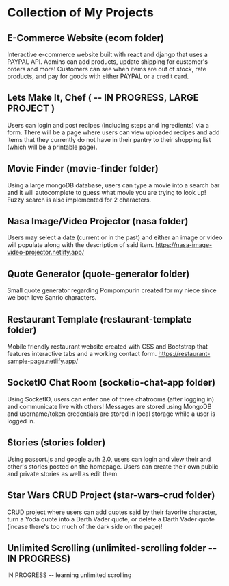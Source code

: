 # Collection of My Projects

## E-Commerce Website (ecom folder)

Interactive e-commerce website built with react and django that uses a PAYPAL API. Admins can add products, update shipping for customer's orders and more! Customers can see when items are out of stock, rate products, and pay for goods with either PAYPAL or a credit card.

## Lets Make It, Chef ( -- IN PROGRESS, LARGE PROJECT ) 

Users can login and post recipes (including steps and ingredients) via a form. There will be a page where users can view uploaded recipes and add items that they currently do not have in their pantry to their shopping list (which will be a printable page). 

## Movie Finder (movie-finder folder)

Using a large mongoDB database, users can type a movie into a search bar and it will autocomplete to guess what movie you are trying to look up! Fuzzy search is also implemented for 2 characters.

## Nasa Image/Video Projector (nasa folder)

Users may select a date (current or in the past) and either an image or video will populate along with the description of said item.
https://nasa-image-video-projector.netlify.app/

## Quote Generator (quote-generator folder)

Small quote generator regarding Pompompurin created for my niece since we both love Sanrio characters. 

## Restaurant Template (restaurant-template folder)

Mobile friendly restaurant website created with CSS and Bootstrap that features interactive tabs and a working contact form. 
https://restaurant-sample-page.netlify.app/

## SocketIO Chat Room (socketio-chat-app folder)

Using SocketIO, users can enter one of three chatrooms (after logging in) and communicate live with others! Messages are stored using MongoDB and username/token credentials are stored in local storage while a user is logged in.

## Stories (stories folder)

Using passort.js and google auth 2.0, users can login and view their and other's stories posted on the homepage. Users can create their own public and private stories as well as edit them. 

## Star Wars CRUD Project (star-wars-crud folder) 

CRUD project where users can add quotes said by their favorite character, turn a Yoda quote into a Darth Vader quote, or delete a Darth Vader quote (incase there's too much of the dark side on the page)!

## Unlimited Scrolling (unlimited-scrolling folder -- IN PROGRESS)

IN PROGRESS -- learning unlimited scrolling 
